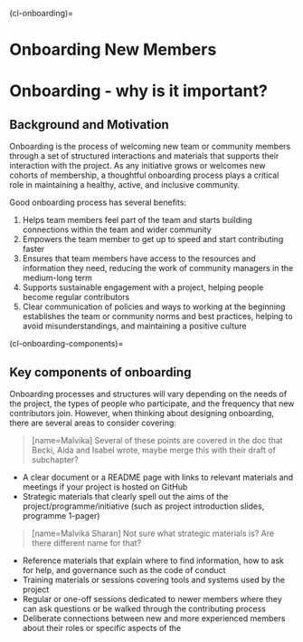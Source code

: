 (cl-onboarding)=

# Onboarding New Members


# Onboarding - why is it important? 


## Background and Motivation
Onboarding is the process of welcoming new team or community members through a set of structured interactions and materials that supports their interaction with the project. 
As any initiative grows or welcomes new cohorts of membership, a thoughtful onboarding process plays a critical role in maintaining a healthy, active, and inclusive community. 

Good onboarding process has several benefits: 
1. Helps team members feel part of the team and starts building connections within the team and wider community
2. Empowers the team member to get up to speed and start contributing faster 
3. Ensures that team members have access to the resources and information they need, reducing the work of community managers in the medium-long term 
4. Supports sustainable engagement with a project, helping people become regular contributors 
5. Clear communication of policies and ways to working at the beginning establishes the team or community norms and best practices, helping to avoid misunderstandings, and maintaining a positive culture 

(cl-onboarding-components)=
## Key components of onboarding 

Onboarding processes and structures will vary depending on the needs of the project, the types of people who participate, and the frequency that new contributors join. 
However, when thinking about designing onboarding, there are several areas to consider covering: 
> [name=Malvika] Several of these points are covered in the doc that Becki, Aida and Isabel wrote, maybe merge this with their draft of subchapter?
*	A clear document or a README page with links to relevant materials and meetings if your project is hosted on GitHub 
* Strategic materials that clearly spell out the aims of the project/programme/initiative (such as project introduction slides, programme 1-pager) 
> [name=Malvika Sharan] Not sure what strategic materials is? Are there different name for that?
* Reference materials that explain where to find information, how to ask for help, and governance such as the code of conduct 
* Training materials or sessions covering tools and systems used by the project 
* Regular or one-off sessions dedicated to newer members where they can ask questions or be walked through the contributing process 
* Deliberate connections between new and more experienced members about their roles or specific aspects of the 
